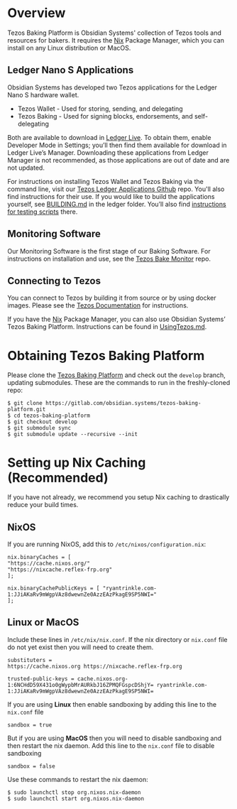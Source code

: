 # Overview

Tezos Baking Platform is Obsidian Systems' collection of Tezos tools and resources for bakers. It requires the [Nix](https://nixos.org/nix/) Package Manager, which you can install on any Linux distribution or MacOS. 

## Ledger Nano S Applications 

Obsidian Systems has developed two Tezos applications for the Ledger Nano S hardware wallet.
* Tezos Wallet - Used for storing, sending, and delegating
* Tezos Baking - Used for signing blocks, endorsements, and self-delegating

Both are available to download in [Ledger Live](https://www.ledger.com/pages/ledger-live). To obtain them, enable Developer Mode in Settings; you’ll then find them available for download in Ledger Live’s Manager. Downloading these applications from Ledger Manager is not recommended, as those applications are out of date and are not updated.

For instructions on installing Tezos Wallet and Tezos Baking via the command line, visit our [Tezos Ledger Applications Github](https://github.com/obsidiansystems/ledger-app-tezos) repo. You'll also find instructions for their use. If you would like to build the applications yourself, see [BUILDING.md](https://gitlab.com/obsidian.systems/tezos-baking-platform/blob/develop/ledger/BUILDING.md) in the ledger folder. You’ll also find [instructions for testing scripts](https://gitlab.com/obsidian.systems/tezos-baking-platform/blob/develop/ledger/TESTING.md) there. 

## Monitoring Software

Our Monitoring Software is the first stage of our Baking Software. For instructions on installation and use, see the [Tezos Bake Monitor](https://gitlab.com/obsidian.systems/tezos-bake-monitor) repo.

## Connecting to Tezos

You can connect to Tezos by building it from source or by using docker images. Please see the [Tezos Documentation](http://tezos.gitlab.io/) for instructions.

If you have the [Nix](https://nixos.org/nix/) Package Manager, you can also use Obsidian Systems’ Tezos Baking Platform. Instructions can be found in [UsingTezos.md](UsingTezos.md).

# Obtaining Tezos Baking Platform

Please clone the
[Tezos Baking Platform](https://gitlab.com/obsidian.systems/tezos-baking-platform) and
check out the `develop` branch, updating submodules. These are the commands to run
in the freshly-cloned repo:

```
$ git clone https://gitlab.com/obsidian.systems/tezos-baking-platform.git
$ cd tezos-baking-platform
$ git checkout develop
$ git submodule sync
$ git submodule update --recursive --init
```

# Setting up Nix Caching (Recommended)

If you have not already, we recommend you setup Nix caching to drastically reduce your build times.

## NixOS

If you are running NixOS, add this to `/etc/nixos/configuration.nix`: 

```
nix.binaryCaches = [ 
"https://cache.nixos.org/" 
"https://nixcache.reflex-frp.org" 
];

nix.binaryCachePublicKeys = [ "ryantrinkle.com-1:JJiAKaRv9mWgpVAz8dwewnZe0AzzEAzPkagE9SP5NWI="
];
```

## Linux or MacOS

Include these lines in `/etc/nix/nix.conf`. If the nix directory or `nix.conf` file do not yet exist then you will need to create them.

```
substituters = 
https://cache.nixos.org https://nixcache.reflex-frp.org

trusted-public-keys = cache.nixos.org-1:6NCHdD59X431o0gWypbMrAURkbJ16ZPMQFGspcDShjY= ryantrinkle.com-1:JJiAKaRv9mWgpVAz8dwewnZe0AzzEAzPkagE9SP5NWI=
```

If you are using **Linux** then enable sandboxing by adding this line to the `nix.conf` file

```
sandbox = true
```

But if you are using **MacOS** then you will need to disable sandboxing and then restart the nix daemon. Add this line to the `nix.conf` file to disable sandboxing

```
sandbox = false
```

Use these commands to restart the nix daemon:

```
$ sudo launchctl stop org.nixos.nix-daemon
$ sudo launchctl start org.nixos.nix-daemon
```

